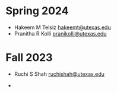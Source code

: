 
# Spring 2024
* Hakeem M Telsiz <hakeemt@utexas.edu>
* Pranitha R Kolli <pranikolli@utexas.edu>

# Fall 2023 
* Ruchi S Shah <ruchishah@utexas.edu>

* 
